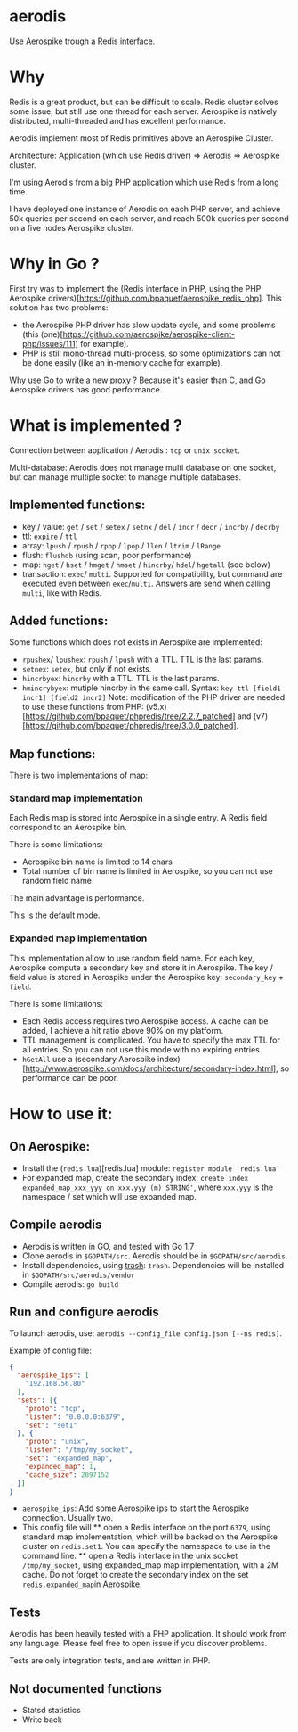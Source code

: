 # aerodis

Use Aerospike trough a Redis interface.

# Why

Redis is a great product, but can be difficult to scale.
Redis cluster solves some issue, but still use one thread for each server.
Aerospike is natively distributed, multi-threaded and has excellent performance.

Aerodis implement most of Redis primitives above an Aerospike Cluster.

Architecture: Application (which use Redis driver) => Aerodis => Aerospike cluster.

I'm using Aerodis from a big PHP application which use Redis from a long time.

I have deployed one instance of Aerodis on each PHP server, and achieve 50k queries per second on each server,
and reach 500k queries per second on a five nodes Aerospike cluster.

# Why in Go ?

First try was to implement the (Redis interface in PHP, using the PHP Aerospike drivers)[https://github.com/bpaquet/aerospike_redis_php]. This solution has two problems:
* the Aerospike PHP driver has slow update cycle, and some problems (this (one)[https://github.com/aerospike/aerospike-client-php/issues/111] for example).
* PHP is still mono-thread multi-process, so some optimizations can not be done easily (like an in-memory cache for example).

Why use Go to write a new proxy ? Because it's easier than C, and Go Aerospike drivers has good performance.

# What is implemented ?

Connection between application / Aerodis : ``tcp`` or ``unix socket``.

Multi-database: Aerodis does not manage multi database on one socket, but can manage multiple socket to manage multiple databases.

## Implemented functions:
* key / value: ``get`` / ``set`` / ``setex`` / ``setnx`` / ``del`` / ``incr`` / ``decr`` / ``incrby`` / ``decrby``
* ttl: ``expire`` / ``ttl``
* array: ``lpush`` / ``rpush`` / ``rpop`` / ``lpop`` / ``llen`` / ``ltrim`` / ``lRange``
* flush: ``flushdb`` (using scan, poor performance)
* map: ``hget`` / ``hset`` / ``hmget`` / ``hmset`` / ``hincrby``/ ``hdel``/ ``hgetall`` (see below)
* transaction: ``exec``/ ``multi``. Supported for compatibility, but command are executed even between ``exec``/``multi``.
Answers are send when calling ``multi``, like with Redis.

## Added functions:

Some functions which does not exists in Aerospike are implemented:
* ``rpushex``/ ``lpushex``: ``rpush`` / ``lpush`` with a TTL. TTL is the last params.
* ``setnex``: ``setex``, but only if not exists.
* `hincrbyex`: ``hincrby`` with a TTL. TTL is the last params.
* ``hmincrybyex``: mutiple hincrby in the same call. Syntax: ``key ttl [field1 incr1] [field2 incr2]``
Note: modification of the PHP driver are needed to use these functions from PHP: (v5.x)[https://github.com/bpaquet/phpredis/tree/2.2.7_patched] and (v7)[https://github.com/bpaquet/phpredis/tree/3.0.0_patched].

## Map functions:
There is two implementations of map:

### Standard map implementation

Each Redis map is stored into Aerospike in a single entry. A Redis field correspond to an Aerospike bin.

There is some limitations:
* Aerospike bin name is limited to 14 chars
* Total number of bin name is limited in Aerospike, so you can not use random field name

The main advantage is performance.

This is the default mode.

### Expanded map implementation

This implementation allow to use random field name. For each key, Aerospike compute a secondary key and store it in Aerospike.
The key / field value is stored in Aerospike under the Aerospike key: ``secondary_key`` + ``field``.

There is some limitations:
* Each Redis access requires two Aerospike access. A cache can be added, I achieve a hit ratio above 90% on my platform.
* TTL management is complicated. You have to specify the max TTL for all entries. So you can not use this mode with no expiring entries.
* ``hGetAll`` use a (secondary Aerospike index)[http://www.aerospike.com/docs/architecture/secondary-index.html], so performance can be poor.

# How to use it:

## On Aerospike:

* Install the (``redis.lua``)[redis.lua] module: ``register module 'redis.lua'``
* For expanded map, create the secondary index: ``create index expanded_map_xxx_yyy on xxx.yyy (m) STRING'``,
where ``xxx.yyy`` is the namespace / set which will use expanded map.

## Compile aerodis

* Aerodis is written in GO, and tested with Go 1.7
* Clone aerodis in ``$GOPATH/src``. Aerodis should be in ``$GOPATH/src/aerodis``.
* Install dependencies, using [trash](https://github.com/rancher/trash): ``trash``.
Dependencies will be installed in ``$GOPATH/src/aerodis/vendor``
* Compile aerodis: ``go build``

## Run and configure aerodis

To launch aerodis, use: ``aerodis --config_file config.json [--ns redis]``.

Example of config file:
````json
{
  "aerospike_ips": [
    "192.168.56.80"
  ],
  "sets": [{
    "proto": "tcp",
    "listen": "0.0.0.0:6379",
    "set": "set1"
  }, {
    "proto": "unix",
    "listen": "/tmp/my_socket",
    "set": "expanded_map",
    "expanded_map": 1,
    "cache_size": 2097152
  }]
}
````

* ``aerospike_ips``: Add some Aerospike ips to start the Aerospike connection. Usually two.
* This config file will
** open a Redis interface on the port ``6379``, using standard map implementation,
which will be backed on the Aerospike cluster on ``redis.set1``.
You can specify the namespace to use in the command line.
** open a Redis interface in the unix socket ``/tmp/my_socket``, using expanded_map map implementation, with a 2M cache.
Do not forget to create the secondary index on the set ``redis.expanded_map``in Aerospike.

## Tests

Aerodis has been heavily tested with a PHP application. It should work from any language.
Please feel free to open issue if you discover problems.

Tests are only integration tests, and are written in PHP.

## Not documented functions

* Statsd statistics
* Write back












